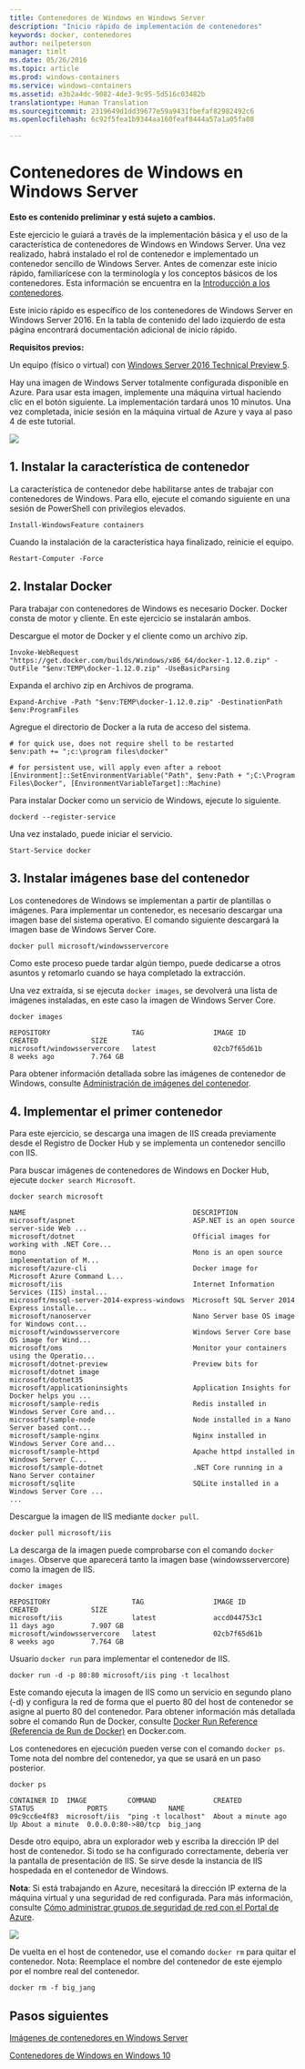 ```yaml
---
title: Contenedores de Windows en Windows Server
description: "Inicio rápido de implementación de contenedores"
keywords: docker, contenedores
author: neilpeterson
manager: timlt
ms.date: 05/26/2016
ms.topic: article
ms.prod: windows-containers
ms.service: windows-containers
ms.assetid: e3b2a4dc-9082-4de3-9c95-5d516c03482b
translationtype: Human Translation
ms.sourcegitcommit: 2319649d1dd39677e59a9431fbefaf82982492c6
ms.openlocfilehash: 6c92f5fea1b9344aa160feaf8444a57a1a05fa08

---
```


# Contenedores de Windows en Windows Server

**Esto es contenido preliminar y está sujeto a cambios.**

Este ejercicio le guiará a través de la implementación básica y el uso de la característica de contenedores de Windows en Windows Server. Una vez realizado, habrá instalado el rol de contenedor e implementado un contenedor sencillo de Windows Server. Antes de comenzar este inicio rápido, familiarícese con la terminología y los conceptos básicos de los contenedores. Esta información se encuentra en la [Introducción a los contenedores](./quick_start.md).

Este inicio rápido es específico de los contenedores de Windows Server en Windows Server 2016. En la tabla de contenido del lado izquierdo de esta página encontrará documentación adicional de inicio rápido.

**Requisitos previos:**

Un equipo (físico o virtual) con [Windows Server 2016 Technical Preview 5](https://www.microsoft.com/en-us/evalcenter/evaluate-windows-server-technical-preview).

Hay una imagen de Windows Server totalmente configurada disponible en Azure. Para usar esta imagen, implemente una máquina virtual haciendo clic en el botón siguiente. La implementación tardará unos 10 minutos. Una vez completada, inicie sesión en la máquina virtual de Azure y vaya al paso 4 de este tutorial. 

<a href="https://portal.azure.com/#create/Microsoft.Template/uri/https%3A%2F%2Fraw.githubusercontent.com%2FMicrosoft%2FVirtualization-Documentation%2Fmaster%2Fwindows-server-container-tools%2Fcontainers-azure-template%2Fazuredeploy.json" target="_blank">
    <img src="http://azuredeploy.net/deploybutton.png"/>
</a>

## 1. Instalar la característica de contenedor

La característica de contenedor debe habilitarse antes de trabajar con contenedores de Windows. Para ello, ejecute el comando siguiente en una sesión de PowerShell con privilegios elevados.

```none
Install-WindowsFeature containers
```

Cuando la instalación de la característica haya finalizado, reinicie el equipo.

```none
Restart-Computer -Force
```

## 2. Instalar Docker

Para trabajar con contenedores de Windows es necesario Docker. Docker consta de motor y cliente. En este ejercicio se instalarán ambos.

Descargue el motor de Docker y el cliente como un archivo zip.

```none
Invoke-WebRequest "https://get.docker.com/builds/Windows/x86_64/docker-1.12.0.zip" -OutFile "$env:TEMP\docker-1.12.0.zip" -UseBasicParsing
```

Expanda el archivo zip en Archivos de programa.

```none
Expand-Archive -Path "$env:TEMP\docker-1.12.0.zip" -DestinationPath $env:ProgramFiles
```

Agregue el directorio de Docker a la ruta de acceso del sistema.

```none
# for quick use, does not require shell to be restarted
$env:path += ";c:\program files\docker"

# for persistent use, will apply even after a reboot 
[Environment]::SetEnvironmentVariable("Path", $env:Path + ";C:\Program Files\Docker", [EnvironmentVariableTarget]::Machine)
```

Para instalar Docker como un servicio de Windows, ejecute lo siguiente.

```none
dockerd --register-service
```

Una vez instalado, puede iniciar el servicio.

```none
Start-Service docker
```

## 3. Instalar imágenes base del contenedor

Los contenedores de Windows se implementan a partir de plantillas o imágenes. Para implementar un contenedor, es necesario descargar una imagen base del sistema operativo. El comando siguiente descargará la imagen base de Windows Server Core.

```none
docker pull microsoft/windowsservercore
```

Como este proceso puede tardar algún tiempo, puede dedicarse a otros asuntos y retomarlo cuando se haya completado la extracción.

Una vez extraída, si se ejecuta `docker images`, se devolverá una lista de imágenes instaladas, en este caso la imagen de Windows Server Core.

```none
docker images

REPOSITORY                    TAG                 IMAGE ID            CREATED             SIZE
microsoft/windowsservercore   latest              02cb7f65d61b        8 weeks ago         7.764 GB
```

Para obtener información detallada sobre las imágenes de contenedor de Windows, consulte [Administración de imágenes del contenedor](../management/manage_images.md).

## 4. Implementar el primer contenedor

Para este ejercicio, se descarga una imagen de IIS creada previamente desde el Registro de Docker Hub y se implementa un contenedor sencillo con IIS.  

Para buscar imágenes de contenedores de Windows en Docker Hub, ejecute `docker search Microsoft`.  

```none
docker search microsoft

NAME                                         DESCRIPTION
microsoft/aspnet                             ASP.NET is an open source server-side Web ...
microsoft/dotnet                             Official images for working with .NET Core...
mono                                         Mono is an open source implementation of M...
microsoft/azure-cli                          Docker image for Microsoft Azure Command L...
microsoft/iis                                Internet Information Services (IIS) instal...
microsoft/mssql-server-2014-express-windows  Microsoft SQL Server 2014 Express installe...
microsoft/nanoserver                         Nano Server base OS image for Windows cont...
microsoft/windowsservercore                  Windows Server Core base OS image for Wind...
microsoft/oms                                Monitor your containers using the Operatio...
microsoft/dotnet-preview                     Preview bits for microsoft/dotnet image
microsoft/dotnet35
microsoft/applicationinsights                Application Insights for Docker helps you ...
microsoft/sample-redis                       Redis installed in Windows Server Core and...
microsoft/sample-node                        Node installed in a Nano Server based cont...
microsoft/sample-nginx                       Nginx installed in Windows Server Core and...
microsoft/sample-httpd                       Apache httpd installed in Windows Server C...
microsoft/sample-dotnet                      .NET Core running in a Nano Server container
microsoft/sqlite                             SQLite installed in a Windows Server Core ...
...
```

Descargue la imagen de IIS mediante `docker pull`.  

```none
docker pull microsoft/iis
```

La descarga de la imagen puede comprobarse con el comando `docker images`. Observe que aparecerá tanto la imagen base (windowsservercore) como la imagen de IIS.

```none
docker images

REPOSITORY                    TAG                 IMAGE ID            CREATED             SIZE
microsoft/iis                 latest              accd044753c1        11 days ago         7.907 GB
microsoft/windowsservercore   latest              02cb7f65d61b        8 weeks ago         7.764 GB
```

Usuario `docker run` para implementar el contenedor de IIS.

```none
docker run -d -p 80:80 microsoft/iis ping -t localhost
```

Este comando ejecuta la imagen de IIS como un servicio en segundo plano (-d) y configura la red de forma que el puerto 80 del host de contenedor se asigne al puerto 80 del contenedor.
Para obtener información más detallada sobre el comando Run de Docker, consulte [Docker Run Reference (Referencia de Run de Docker)]( https://docs.docker.com/engine/reference/run/) en Docker.com.


Los contenedores en ejecución pueden verse con el comando `docker ps`. Tome nota del nombre del contenedor, ya que se usará en un paso posterior.

```none
docker ps

CONTAINER ID  IMAGE          COMMAND              CREATED             STATUS             PORTS               NAME
09c9cc6e4f83  microsoft/iis  "ping -t localhost"  About a minute ago  Up About a minute  0.0.0.0:80->80/tcp  big_jang
```

Desde otro equipo, abra un explorador web y escriba la dirección IP del host de contenedor. Si todo se ha configurado correctamente, debería ver la pantalla de presentación de IIS. Se sirve desde la instancia de IIS hospedada en el contenedor de Windows.

**Nota**: Si está trabajando en Azure, necesitará la dirección IP externa de la máquina virtual y una seguridad de red configurada. Para más información, consulte [Cómo administrar grupos de seguridad de red con el Portal de Azure]( https://azure.microsoft.com/en-us/documentation/articles/virtual-networks-create-nsg-arm-pportal/#create-rules-in-an-existing-nsg).

![](media/iis1.png)

De vuelta en el host de contenedor, use el comando `docker rm` para quitar el contenedor. Nota: Reemplace el nombre del contenedor de este ejemplo por el nombre real del contenedor.

```none
docker rm -f big_jang
```
## Pasos siguientes

[Imágenes de contenedores en Windows Server](./quick_start_images.md)

[Contenedores de Windows en Windows 10](./quick_start_windows_10.md)



<!--HONumber=Aug16_HO4-->


